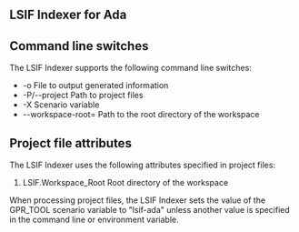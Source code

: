 LSIF Indexer for Ada
--------------------


Command line switches
---------------------

The LSIF Indexer supports the following command line switches:

 * -o <file>                File to output generated information
 * -P/--project             Path to project files
 * -X                       Scenario variable
 * --workspace-root=<path>  Path to the root directory of the workspace


Project file attributes
-----------------------

The LSIF Indexer uses the following attributes specified in project files:

 1. LSIF.Workspace_Root  Root directory of the workspace

When processing project files, the LSIF Indexer sets the value of the GPR_TOOL
scenario variable to "lsif-ada" unless another value is specified in the
command line or environment variable.
